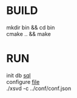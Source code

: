 # BUILD

mkdir bin && cd bin  
cmake .. && make  

# RUN
init db [sql](https://github.com/SimbaBlock/sp/blob/master/xsvdb/doc/xsvdb.sql)  
configure [file](https://github.com/SimbaBlock/sp/blob/master/xsvdb/conf/conf.json)  
./xsvd -c ../conf/conf.json   


